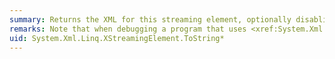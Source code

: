 ```yaml
---
summary: Returns the XML for this streaming element, optionally disabling formatting.
remarks: Note that when debugging a program that uses <xref:System.Xml.Linq.XStreamingElement>, displaying the value of an object causes its <xref:System.Xml.Linq.XStreamingElement.ToString%2A> method to be called. This causes the XML to be serialized. If the semantics of your streaming element query are such that the streaming element can only be streamed once, this may cause undesirable behavior in your debugging experience.
uid: System.Xml.Linq.XStreamingElement.ToString*
---
```

